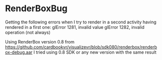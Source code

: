 # RenderBoxBug

Getting the following errors when I try to render in a second activity having rendered in a first one:
    glError 1281, invalid value
    glError 1282, invalid operation  (not always)

Using RenderBox version 0.8 from https://github.com/cardbookvr/visualizevr/blob/sdk080/renderbox/renderbox-debug.aar
I tried using 0.8 SDK or any new version with the same result
